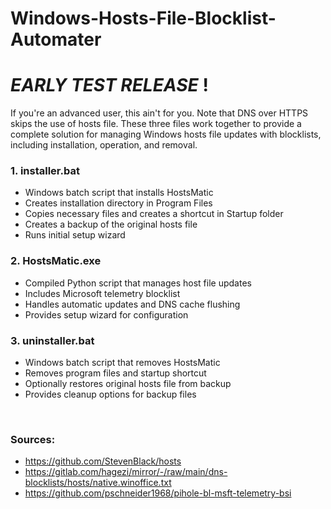 # Windows-Hosts-File-Blocklist-Automater
# *EARLY TEST RELEASE* !
If you're an advanced user, this ain't for you. Note that DNS over HTTPS skips the use of hosts file. These three files work together to provide a complete solution for managing Windows hosts file updates with blocklists, including installation, operation, and removal.

### 1. installer.bat
   - Windows batch script that installs HostsMatic
   - Creates installation directory in Program Files
   - Copies necessary files and creates a shortcut in Startup folder
   - Creates a backup of the original hosts file
   - Runs initial setup wizard

### 2. HostsMatic.exe
   - Compiled Python script that manages host file updates
   - Includes Microsoft telemetry blocklist
   - Handles automatic updates and DNS cache flushing
   - Provides setup wizard for configuration
  
### 3. uninstaller.bat
   - Windows batch script that removes HostsMatic
   - Removes program files and startup shortcut
   - Optionally restores original hosts file from backup
   - Provides cleanup options for backup files







<br>

### Sources:
- https://github.com/StevenBlack/hosts
- https://gitlab.com/hagezi/mirror/-/raw/main/dns-blocklists/hosts/native.winoffice.txt
- https://github.com/pschneider1968/pihole-bl-msft-telemetry-bsi
